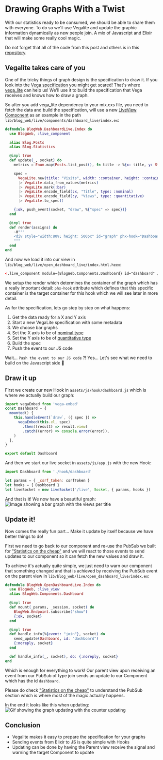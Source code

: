 # Drawing Graphs With a Twist

With our statistics ready to be consumed, we should be able to share them with everyone. To do so we'll use Vegalite and update the graphic information dynamically as new people join. A mix of Javascript and Elixir that will make some really cool magic.

Do not forget that all of the code from this post and others is in this [repository](https://github.com/filipecabaco/my_blog).

## Vegalite takes care of you

One of the tricky things of graph design is the specification to draw it. If you look into the [Vega specification](https://vega.github.io/vega-lite/docs/spec.html#single) you might get scared! That's where [vega_lite](https://hex.pm/packages/vega_lite) can help us! We'll use it to build the specification that Vega receives and knows how to draw a graph.

So after you add vega_lite dependency to your mix.exs file, you need to fetch the data and build the specification, will use a new [LiveView Component](https://hexdocs.pm/phoenix_live_view/Phoenix.LiveComponent.html) as an example in the path `lib/blog_web/live/components/dashboard_live/index.ex`:
```elixir
defmodule BlogWeb.DashboardLive.Index do
  use BlogWeb, :live_component

  alias Blog.Posts
  alias Blog.Statistics

  @impl true
  def update(_, socket) do
    metrics = Enum.map(Posts.list_post(), fn title -> %{x: title, y: Statistics.fetch(title)} end)

    spec =
      VegaLite.new(title: "Visits", width: :container, height: :container, padding: 5)
      |> VegaLite.data_from_values(metrics)
      |> VegaLite.mark(:bar)
      |> VegaLite.encode_field(:x, "Title", type: :nominal)
      |> VegaLite.encode_field(:y, "Views", type: :quantitative)
      |> VegaLite.to_spec()

    {:ok, push_event(socket, "draw", %{"spec" => spec})}
  end

  @impl true
  def render(assigns) do
    ~H"""
    <div style="width:80%; height: 500px" id="graph" phx-hook="Dashboard"/>
    """
  end
end
```
And now we load it into our view in `lib/blog_web/live/open_dashboard_live/index.html.heex`:
```html
<.live_component module={BlogWeb.Components.Dashboard} id="dashboard" />
```

We setup the render which determines the container of the graph which has a really important detail: `phx-hook` attribute which defines that this specific container is the target container for this hook which we will see later in more detail.

As for the specification, lets go step by step on what happens:
1. Get the data ready for a X and Y axis
2. Start a new VegaLite specification with some metadata
3. We choose bar graphs
4. Set the X axis to be of [nominal type](https://vega.github.io/vega-lite/docs/type.html#nominal)
5. Set the Y axis to be of [quantitative type](https://vega.github.io/vega-lite/docs/type.html#quantitative)
6. Build the spec
7. Push the event to our JS code

Wait... `Push the event to our JS code` ?! Yes... Let's see what we need to build on the Javascript side 👀

## Draw it up

First we create our new Hook in `assets/js/hook/dashboard.js` which is where we actually build our graph:
```javascript
import vegaEmbed from 'vega-embed'
const Dashboard = {
  mounted() {
    this.handleEvent(`draw`, ({ spec }) =>
      vegaEmbed(this.el, spec)
        .then((result) => result.view)
        .catch((error) => console.error(error)),
    )
  },
}

export default Dashboard
```

And then we start our live socket in `assets/js/app.js` with the new Hook:

```javascript
import Dashboard from './hook/dashboard'

let params = { _csrf_token: csrfToken }
let hooks = { Dashboard }
let liveSocket = new LiveSocket('/live', Socket, { params, hooks })
```

And that is it! We now have a beautiful graph:
![Image showing a bar graph with the views per title](/images/img6.png)

## Update it!

Now comes the really fun part... Make it update by itself because we have better things to do!

First we need to go back to our component and re-use the PubSub we built for ["Statistics on the cheap"](https://filipecabaco.com/post/2022-07-18_statistics_on_the_cheap) and we will react to those events to send updates to our component so it can fetch the new values and draw it.

To achieve it's actually quite simple, we just need to warn our component that something changed and that is achieved by receiving the PubSub event on the parent view in `lib/blog_web/live/open_dashboard_live/index.ex`:
```elixir
defmodule BlogWeb.OpenDashboardLive.Index do
  use BlogWeb, :live_view
  alias BlogWeb.Components.Dashboard

  @impl true
  def mount(_params, _session, socket) do
    BlogWeb.Endpoint.subscribe("show")
    {:ok, socket}
  end

  @impl true
  def handle_info(%{event: "join"}, socket) do
    send_update(Dashboard, id: "dashboard")
    {:noreply, socket}
  end

  def handle_info(_, socket), do: {:noreply, socket}
end
```

Which is enough for everything to work! Our parent view upon receiving an event from our PubSub of type join sends an update to our Component which has the id `dashboard`.

Please do check ["Statistics on the cheap"](https://filipecabaco.com/post/2022-07-18_statistics_on_the_cheap) to understand the PubSub section which is where most of the magic actually happens.

In the end it looks like this when updating:
![Gif showing the graph updating with the counter updating](/images/img7.gif)

## Conclusion
* Vegalite makes it easy to prepare the specification for your graphs
* Sending events from Elixir to JS is quite simple with Hooks
* Updating can be done by having the Parent view receive the signal and warning the target Component to update
